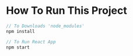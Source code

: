 # How To Run This Project

```javascript
// To Downloads 'node_modules'
npm install

// To Run React App
npm start
```
